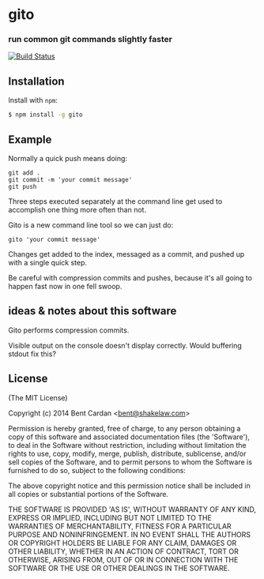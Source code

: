 gito
=======
### run common git commands slightly faster
[![Build Status](https://travis-ci.org/reqshark/gito.png?branch=master)](https://travis-ci.org/reqshark/gito)

Installation
------------

Install with `npm`:

``` bash
$ npm install -g gito
```

Example
-------

Normally a quick push means doing: 

```
git add .
git commit -m 'your commit message'
git push
```

Three steps executed separately at the command line get used to accomplish one thing more often than not.

Gito is a new command line tool so we can just do:

```
gito 'your commit message'
```

Changes get added to the index, messaged as a commit, and pushed up with a single quick step.

Be careful with compression commits and pushes, because it's all going to happen fast now in one fell swoop.

## ideas & notes about this software

Gito performs compression commits.

Visible output on the console doesn't display correctly. Would buffering stdout fix this?


License
-------

(The MIT License)

Copyright (c) 2014 Bent Cardan &lt;bent@shakelaw.com&gt;

Permission is hereby granted, free of charge, to any person obtaining
a copy of this software and associated documentation files (the
'Software'), to deal in the Software without restriction, including
without limitation the rights to use, copy, modify, merge, publish,
distribute, sublicense, and/or sell copies of the Software, and to
permit persons to whom the Software is furnished to do so, subject to
the following conditions:

The above copyright notice and this permission notice shall be
included in all copies or substantial portions of the Software.

THE SOFTWARE IS PROVIDED 'AS IS', WITHOUT WARRANTY OF ANY KIND,
EXPRESS OR IMPLIED, INCLUDING BUT NOT LIMITED TO THE WARRANTIES OF
MERCHANTABILITY, FITNESS FOR A PARTICULAR PURPOSE AND NONINFRINGEMENT.
IN NO EVENT SHALL THE AUTHORS OR COPYRIGHT HOLDERS BE LIABLE FOR ANY
CLAIM, DAMAGES OR OTHER LIABILITY, WHETHER IN AN ACTION OF CONTRACT,
TORT OR OTHERWISE, ARISING FROM, OUT OF OR IN CONNECTION WITH THE
SOFTWARE OR THE USE OR OTHER DEALINGS IN THE SOFTWARE.
